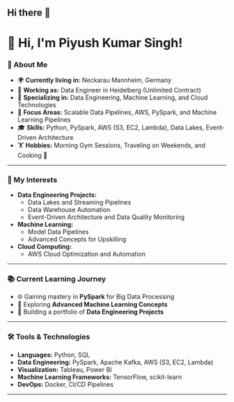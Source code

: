 ## Hi there 👋

# 👋 Hi, I'm Piyush Kumar Singh! 

### 🚀 About Me
- 🌍 **Currently living in:** Neckarau Mannheim, Germany
- 💼 **Working as:** Data Engineer in Heidelberg (Unlimited Contract)
- 🧠 **Specializing in:** Data Engineering, Machine Learning, and Cloud Technologies
- 🎯 **Focus Areas:** Scalable Data Pipelines, AWS, PySpark, and Machine Learning Pipelines
- 🎓 **Skills:** Python, PySpark, AWS (S3, EC2, Lambda), Data Lakes, Event-Driven Architecture
- 🏋️ **Hobbies:** Morning Gym Sessions, Traveling on Weekends, and Cooking 🍳

---

### 🌟 My Interests
- **Data Engineering Projects:**
  - Data Lakes and Streaming Pipelines
  - Data Warehouse Automation
  - Event-Driven Architecture and Data Quality Monitoring
- **Machine Learning:**
  - Model Data Pipelines
  - Advanced Concepts for Upskilling
- **Cloud Computing:** 
  - AWS Cloud Optimization and Automation

---

### 📚 Current Learning Journey
- 🌐 Gaining mastery in **PySpark** for Big Data Processing
- 🧠 Exploring **Advanced Machine Learning Concepts**
- 📂 Building a portfolio of **Data Engineering Projects**

---

### 🛠️ Tools & Technologies
- **Languages:** Python, SQL
- **Data Engineering:** PySpark, Apache Kafka, AWS (S3, EC2, Lambda)
- **Visualization:** Tableau, Power BI
- **Machine Learning Frameworks:** TensorFlow, scikit-learn
- **DevOps:** Docker, CI/CD Pipelines

---
